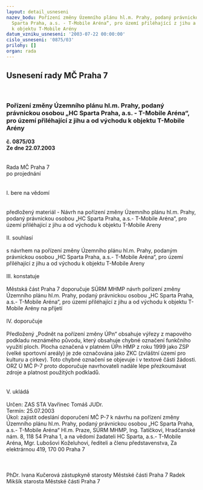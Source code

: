 ```yaml
---
layout: detail_usneseni
nazev_bodu: Pořízení změny Územního plánu hl.m. Prahy, podaný právnickou osobou „HC
  Sparta Praha, a.s. - T-Mobile Aréna“, pro území přiléhající z jihu a od východu
  k objektu T-Mobile Arény
datum_vzniku_usneseni: '2003-07-22 00:00:00'
cislo_usneseni: '0875/03'
prilohy: []
organ: rada
---
```

<div id="ucUsn_pList" class="usn">
	<span><h2>Usnesení rady MČ Praha 7 </h2>
<br></span><div class="standBody">
<span><h3>Pořízení změny Územního plánu hl.m. Prahy, podaný právnickou osobou „HC Sparta Praha, a.s. - T-Mobile Aréna“, pro území přiléhající z jihu a od východu k objektu T-Mobile Arény</h3></span><div class="center">
		<strong>č. 0875/03</strong><br>
	</div>
<div class="center">
		<strong>Ze dne 22.07.2003</strong><br><br>
	</div>
<br>Rada MČ Praha 7<br>po projednání<br><br><br>I.	bere na vědomí<br><br> <br>předložený materiál - Návrh na pořízení změny Územního plánu hl.m. Prahy, podaný právnickou osobou „HC Sparta Praha, a.s.- T-Mobile Aréna“, pro území přiléhající z jihu a od východu  k objektu T-Mobile Areny<br><br>II.	souhlasí <br><br>s návrhem na pořízení změny Územního plánu hl.m. Prahy, podaným právnickou osobou „HC Sparta Praha, a.s.- T-Mobile Aréna“, pro území přiléhající z jihu a od východu k objektu T-Mobile Areny<br><br>III.	konstatuje<br><br>Městská část Praha 7  doporučuje  SÚRM MHMP  návrh pořízení změny Územního plánu hl.m. Prahy, podaný právnickou osobou „HC Sparta Praha, a.s.- T-Mobile Aréna“, pro území přiléhající z jihu a od východu k objektu T-Mobile Arény na přijetí <br><br>IV.	doporučuje<br><br>Předložený „Podnět na pořízení změny ÚPn“ obsahuje výřezy z mapového podkladu neznámého původu, který obsahuje chybné označení funkčního využití ploch. Plocha označená v platném ÚPn HMP z roku 1999 jako ZSP (velké sportovní areály) je zde označována  jako ZKC (zvláštní území pro kulturu a církev). Toto chybné označení se objevuje i v textové části žádosti. ORZ Ú MČ P-7 proto doporučuje navrhovateli nadále lépe přezkoumávat zdroje a platnost použitých podkladů.<br><br><br>V.  ukládá <br><br>Určen:	ZAS STA Vavřinec Tomáš JUDr.<br>Termín: 25.07.2003<br>Úkol:	zajistit odeslání doporučení MČ P-7 k návrhu na pořízení změny Územního plánu hl.m. Prahy, podaný právnickou osobou „HC Sparta Praha, a.s.- T-Mobile Aréna“ Hl.m. Praze, SÚRM MHMP, Ing. Tatíčkovi, Hradčanské nám. 8, 118 54 Praha 1, a na vědomí žadateli HC Sparta, a.s.- T-Mobile Aréna, Mgr. Lubošovi Koželuhovi, řediteli a členu představenstva, Za elektrárnou 419, 170 00 Praha 7<br> <br><br>	<br>PhDr. Ivana Kučerová zástupkyně starosty Městské části Praha 7	 Radek Mikšík starosta Městské části Praha 7<br>	<br><br>
</div>
</div>